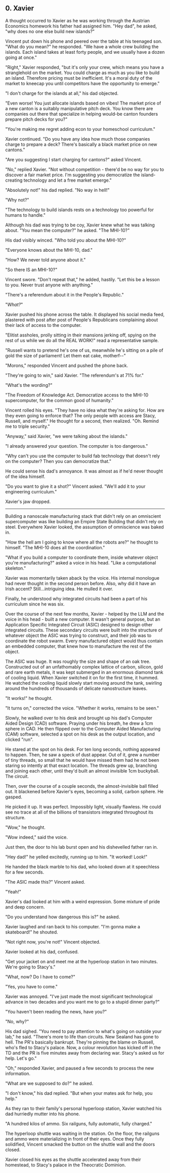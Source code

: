 ## 0. Xavier

A thought occurred to Xavier as he was working through the Austrian Economics homework his father had assigned him. "Hey dad", he asked, "why does no one else build new islands?"

Vincent put down his phone and peered over the table at his teenaged son. "What do you mean?" he responded. "We have a whole crew building the islands. Each island takes at least forty people, and we usually have a dozen going at once."

"Right," Xavier responded, "but it's only your crew, which means you have a stranglehold on the market. You could charge as much as you like to build an island. Therefore pricing must be inefficient. It's a moral duty of the market to kneecap you until competitors have the opportunity to emerge."

"I don't charge for the islands at all," his dad objected.

"Even worse! You just allocate islands based on vibes! The market price of a new canton is a suitably manipulative pitch deck. You know there are companies out there that specialize in helping would-be canton founders prepare pitch decks for you?"

"You're making me regret adding econ to your homeschool curriculum."

Xavier continued. "Do you have any idea how much those companies charge to prepare a deck? There's basically a black market price on new cantons."

"Are you suggesting I start charging for cantons?" asked Vincent.

"No," replied Xavier. "Not without competition - there'd be no way for you to discover a fair market price. I'm suggesting you democratize the island-creating technology and let a free market emerge."

"Absolutely not!" his dad replied. "No way in hell!"

"Why not?"

"The technology to build islands rests on a technology too powerful for humans to handle."

Although his dad was trying to be coy, Xavier knew what he was talking about. "You mean the computer?" he asked. "The MHI-10?"

His dad visibly winced. "Who told you about the MHI-10?"

"Everyone knows about the MHI-10, dad."

"How? We never told anyone about it."

"So there IS an MHI-10?"

Vincent swore. "Don't repeat that," he added, hastily. "Let this be a lesson to you. Never trust anyone with anything."

"There's a referendum about it in the People's Republic."

"_What?_"

Xavier pushed his phone across the table. It displayed his social media feed, plastered with post after post of People's Republicans complaining about their lack of access to the computer.

"Elitist assholes, prolly sitting in their mansions jerking off, spying on the rest of us while we do all the REAL WORK!" read a representative sample.

"Russell wants to pretend he's one of us, meanwhile he's sitting on a pile of gold the size of parliament! Let them eat cake, motherf--"

"Morons," responded Vincent and pushed the phone back.

"They're going to win," said Xavier. "The referendum's at 71% for."

"What's the wording?"

"The Freedom of Knowledge Act. Democratize access to the MHI-10 supercomputer, for the common good of humanity."

Vincent rolled his eyes. "They have no idea what they're asking for. How are they even going to enforce that? The only people with access are Stacy, Russell, and myself." He thought for a second, then realized. "Oh. Remind me to triple security."

"Anyway," said Xavier, "we were talking about the islands."

"I already answered your question. The computer is too dangerous."

"Why can't you use the computer to build fab technology that doesn't rely on the computer? Then you can democratize that."

He could sense his dad's annoyance. It was almost as if he'd never thought of the idea himself. 

"Do you want to give it a shot?" Vincent asked. "We'll add it to your engineering curriculum."

Xavier's jaw dropped.

---

Building a nanoscale manufacturing stack that didn't rely on an omniscient supercomputer was like building an Empire State Building that didn't rely on steel. Everywhere Xavier looked, the assumption of omniscience was baked in. 

"How the hell am I going to know where all the robots are?" he thought to himself. "The MHI-10 does all the coordination."

"What if you build a computer to coordinate them, inside whatever object you're manufacturing?" asked a voice in his head. "Like a computational skeleton."

Xavier was momentarily taken aback by the voice. His internal monologue had never thought in the second person before. Also, why did it have an Irish accent? Still...intriguing idea. He mulled it over.

Finally, he understood why integrated circuits had been a part of his curriculum since he was six.

Over the course of the next few months, Xavier - helped by the LLM and the voice in his head - built a new computer. It wasn't general purpose, but an Application Specific Integrated Circuit (ASIC) designed to design other integrated circuits. These secondary circuits were built into the structure of whatever object the ASIC was trying to construct, and their job was to coordinate the robot swarm. Every manufactured object would thus contain an embedded computer, that knew how to manufacture the rest of the object.

The ASIC was huge. It was roughly the size and shape of an oak tree. Constructed out of an unfathomably complex lattice of carbon, silicon, gold and rare earth metals, it was kept submerged in an enormous diamond tank of cooling liquid. When Xavier switched it on for the first time, it hummed. He watched the cooling liquid slowly start moving around the tank, swirling around the hundreds of thousands of delicate nanostructure leaves.

"It works!" he thought.

"It turns on," corrected the voice. "Whether it works, remains to be seen."

Slowly, he walked over to his desk and brought up his dad's Computer Aided Design (CAD) software. Praying under his breath, he drew a 1cm sphere in CAD. He then flipped over to the Computer Aided Manufacturing (CAM) software, selected a spot on his desk as the output location, and clicked "run".

He stared at the spot on his desk. For ten long seconds, nothing appeared to happen. Then, he saw a speck of dust appear. Out of it, grew a number of tiny threads, so small that he would have missed them had he not been staring so intently at that exact location. The threads grew up, branching and joining each other, until they'd built an almost invisible 1cm buckyball. The circuit.

Then, over the course of a couple seconds, the almost-invisible ball filled out. It blackened before Xavier's eyes, becoming a solid, carbon sphere. He gasped.

He picked it up. It was perfect. Impossibly light, visually flawless. He could see no trace at all of the billions of transistors integrated throughout its structure.

"Wow," he thought.

"Wow indeed," said the voice.

Just then, the door to his lab burst open and his dishevelled father ran in.

"Hey dad!" he yelled excitedly, running up to him. "It worked! Look!"

He handed the black marble to his dad, who looked down at it speechless for a few seconds.

"The ASIC made this?" Vincent asked.

"Yeah!"

Xavier's dad looked at him with a weird expression. Some mixture of pride and deep concern.

"Do you understand how dangerous this is?" he asked.

Xavier laughed and ran back to his computer. "I'm gonna make a skateboard!" he shouted.

"Not right now, you're not!" Vincent objected.

Xavier looked at his dad, confused.

"Get your jacket on and meet me at the hyperloop station in two minutes. We're going to Stacy's."

"What, now? Do I have to come?"

"Yes, you have to come."

Xavier was annoyed. "I've just made the most significant technological advance in two decades and you want me to go to a stupid dinner party?"

"You haven't been reading the news, have you?"

"No, why?"

His dad sighed. "You need to pay attention to what's going on outside your lab," he said. "There's more to life than circuits. New Sealand has gone to hell. The PR's basically bankrupt. They're pinning the blame on Russell, who's fled to Stacy's palace. Now, a colour revolution has kicked off in the TD and the PR is five minutes away from declaring war. Stacy's asked us for help. Let's go."

"Oh," responded Xavier, and paused a few seconds to process the new information.

"What are we supposed to do?" he asked.

"I don't know," his dad replied. "But when your mates ask for help, you help."

As they ran to their family's personal hyperloop station, Xavier watched his dad hurriedly mutter into his phone.

"A hundred kilos of ammo. Six railguns, fully automatic, fully charged."

The hyperloop shuttle was waiting in the station. On the floor, the railguns and ammo were materializing in front of their eyes. Once they fully solidified, Vincent smacked the button on the shuttle wall and the doors closed.

Xavier closed his eyes as the shuttle accelerated away from their homestead, to Stacy's palace in the Theocratic Dominion.
